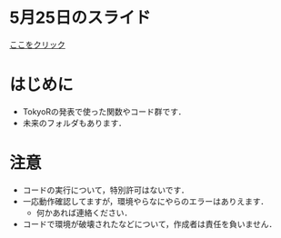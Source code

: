 # 5月25日のスライド
[ここをクリック](https://8-u8.github.io/TokyoR/Marketing-ScienceRMarketing-ScienceR.html.html)


# はじめに
- TokyoRの発表で使った関数やコード群です．
- 未来のフォルダもあります．

# 注意
- コードの実行について，特別許可はないです．
- 一応動作確認してますが，環境やらなにやらのエラーはありえます．
    - 何かあれば連絡ください．
- コードで環境が破壊されたなどについて，作成者は責任を負いません．

